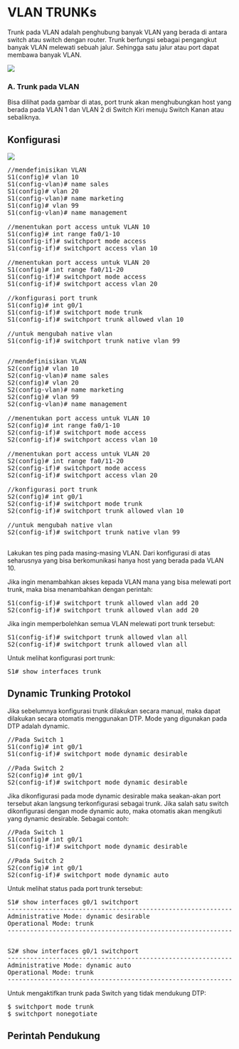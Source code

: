 # VLAN TRUNKs
Trunk pada VLAN adalah penghubung banyak VLAN yang berada di antara switch atau switch dengan router. Trunk berfungsi sebagai pengangkut banyak VLAN melewati sebuah jalur. Sehingga satu jalur atau port dapat membawa banyak VLAN.

<img src="https://drive.google.com/uc?export=view&id=1gci1_xoI7beSmrd_vZdAMYRTE56MX6f7">

### A. Trunk pada VLAN
Bisa dilihat pada gambar di atas, port trunk akan menghubungkan host yang berada pada VLAN 1 dan VLAN 2 di Switch Kiri menuju Switch Kanan atau sebaliknya.

## Konfigurasi
<img src="https://drive.google.com/uc?export=view&id=1y8ewz7Kiqk3q-u9b4GWbFpWxFw0W-cdw">

<pre>
//mendefinisikan VLAN
S1(config)# vlan 10
S1(config-vlan)# name sales
S1(config)# vlan 20
S1(config-vlan)# name marketing
S1(config)# vlan 99
S1(config-vlan)# name management

//menentukan port access untuk VLAN 10
S1(config)# int range fa0/1-10
S1(config-if)# switchport mode access
S1(config-if)# switchport access vlan 10

//menentukan port access untuk VLAN 20
S1(config)# int range fa0/11-20
S1(config-if)# switchport mode access
S1(config-if)# switchport access vlan 20

//konfigurasi port trunk
S1(config)# int g0/1
S1(config-if)# switchport mode trunk
S1(config-if)# switchport trunk allowed vlan 10

//untuk mengubah native vlan
S1(config-if)# switchport trunk native vlan 99

</pre>

<pre>
//mendefinisikan VLAN
S2(config)# vlan 10
S2(config-vlan)# name sales
S2(config)# vlan 20
S2(config-vlan)# name marketing
S2(config)# vlan 99
S2(config-vlan)# name management

//menentukan port access untuk VLAN 10
S2(config)# int range fa0/1-10
S2(config-if)# switchport mode access
S2(config-if)# switchport access vlan 10

//menentukan port access untuk VLAN 20
S2(config)# int range fa0/11-20
S2(config-if)# switchport mode access
S2(config-if)# switchport access vlan 20

//konfigurasi port trunk
S2(config)# int g0/1
S2(config-if)# switchport mode trunk
S2(config-if)# switchport trunk allowed vlan 10

//untuk mengubah native vlan
S2(config-if)# switchport trunk native vlan 99

</pre>

Lakukan tes ping pada masing-masing VLAN. Dari konfigurasi di atas seharusnya yang bisa berkomunikasi hanya host yang berada pada VLAN 10.<br>

Jika ingin menambahkan akses kepada VLAN mana yang bisa melewati port trunk, maka bisa menambahkan dengan perintah:
<pre>
S1(config-if)# switchport trunk allowed vlan add 20
S2(config-if)# switchport trunk allowed vlan add 20
</pre>

Jika ingin memperbolehkan semua VLAN melewati port trunk tersebut:
<pre>
S1(config-if)# switchport trunk allowed vlan all
S2(config-if)# switchport trunk allowed vlan all
</pre>

Untuk melihat konfigurasi port trunk:
<pre>
S1# show interfaces trunk
</pre>

## Dynamic Trunking Protokol
Jika sebelumnya konfigurasi trunk dilakukan secara manual, maka dapat dilakukan secara otomatis menggunakan DTP. Mode yang digunakan pada DTP adalah dynamic.

<pre>
//Pada Switch 1
S1(config)# int g0/1 
S1(config-if)# switchport mode dynamic desirable

//Pada Switch 2
S2(config)# int g0/1 
S2(config-if)# switchport mode dynamic desirable
</pre>

Jika dikonfigurasi pada mode dynamic desirable maka seakan-akan port tersebut akan langsung terkonfigurasi sebagai trunk. Jika salah satu switch dikonfigurasi dengan mode dynamic auto, maka otomatis akan mengikuti yang dynamic desirable. Sebagai contoh:

<pre>
//Pada Switch 1
S1(config)# int g0/1 
S1(config-if)# switchport mode dynamic desirable

//Pada Switch 2
S2(config)# int g0/1 
S2(config-if)# switchport mode dynamic auto
</pre>

Untuk melihat status pada port trunk tersebut:

<pre>
S1# show interfaces g0/1 switchport
----------------------------------------------------------------------
Administrative Mode: dynamic desirable
Operational Mode: trunk
----------------------------------------------------------------------

</pre>

<pre>
S2# show interfaces g0/1 switchport
----------------------------------------------------------------------
Administrative Mode: dynamic auto
Operational Mode: trunk
----------------------------------------------------------------------
</pre>

Untuk mengaktifkan trunk pada Switch yang tidak mendukung DTP:

<pre>
$ switchport mode trunk
$ switchport nonegotiate</pre>

## Perintah Pendukung

<pre>

</pre>
